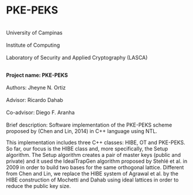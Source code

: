 # PKE-PEKS
<br> University of Campinas </br>
<br> Institute of Computing </br>
<br> Laboratory of Security and Applied Cryptography (LASCA) </br>

<br><b> Project name: PKE-PEKS</b> </br>
<br> Authors: Jheyne N. Ortiz </br>
<br> Advisor: Ricardo Dahab </br>
<br> Co-advisor: Diego F. Aranha </br>
<br> Brief description: Software implementation of the PKE-PEKS scheme proposed by (Chen and Lin, 2014) in C++ language using NTL. </br>

This implementation includes three C++ classes: HIBE, OT and PKE-PEKS. So far, our focus is the HIBE class and, more specifically, the Setup algorithm. The Setup algorithm creates a pair of master keys (public and private) and it used the IdealTrapGen algorithm proposed by Stehlé et al. in 2009 in order to build two bases for the same orthogonal lattice. Different from Chen and Lin, we replace the HIBE system of Agrawal et al. by the HIBE construction of Mochetti and Dahab using ideal lattices in order to reduce the public key size.
